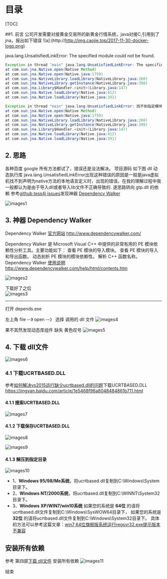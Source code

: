 # 目录
[TOC]

##1. 前言
公司开发需要对接黄金交易所的新黄金行情系统，java对接C,引用到了 jna，报出如下错误
![a]:(http://http://img.caojie.top/2017-11-30-docker-logo.png)

java.lang.UnsatisfiedLinkError: The specified module could not be found.
``` java
Exception in thread "main" java.lang.UnsatisfiedLinkError: The specified module could not be found.
at com.sun.jna.Native.open(Native Method)
at com.sun.jna.Native.open(Native.java:1759)
at com.sun.jna.NativeLibrary.loadLibrary(NativeLibrary.java:260)
at com.sun.jna.NativeLibrary.getInstance(NativeLibrary.java:398)
at com.sun.jna.Library$Handler.<init>(Library.java:147)
at com.sun.jna.Native.loadLibrary(Native.java:412)
at com.sun.jna.Native.loadLibrary(Native.java:391)
```
``` java
Exception in thread "main" java.lang.UnsatisfiedLinkError: 找不到指定模块.
at com.sun.jna.Native.open(Native Method)
at com.sun.jna.Native.open(Native.java:1759)
at com.sun.jna.NativeLibrary.loadLibrary(NativeLibrary.java:260)
at com.sun.jna.NativeLibrary.getInstance(NativeLibrary.java:398)
at com.sun.jna.Library$Handler.<init>(Library.java:147)
at com.sun.jna.Native.loadLibrary(Native.java:412)
at com.sun.jna.Native.loadLibrary(Native.java:391)
```

## 2. 思路
各种百度 google 所有方法都试了，错误还是没法解决。
项目源码 如下图 dll 动态执行库
java.lang.UnsatisfiedLinkError出现这种错误的原因是一般是java虚拟机找不到声明为native方法的本地语言定义时，出现的错误。在我的理解过程中我一般都认为是由于导入dll或者导入lib文件不正确导致的.
遂思路转向 gtp.dll  的依赖 参考[github  tess4j  issues](https://github.com/nguyenq/tess4j/issues/95)发现神器       [Dependency Walker](http://www.dependencywalker.com/)

![images1][1]



## 3. 神器 Dependency Walker

Dependency Walker [官方网站](http://www.dependencywalker.com/)  http://www.dependencywalker.com/

Dependency Walker 是 Microsoft Visual C++ 中提供的非常有用的 PE 模块依赖性分析工具。主要功能如下： 
	查看 PE 模块的导入模块。 
	查看 PE 模块的导入和导出函数。 
	动态剖析 PE 模块的模块依赖性。 
	解析 C++ 函数名称。
Dependency Walker [使用说明](http://www.dependencywalker.com/help/html/contents.htm)http://www.dependencywalker.com/help/html/contents.htm

![images2][2]




下载好了之后  
![images3][3]

-------------------
打开 depends.exe

左上角  file --》 open   --》 选择 调用的 dll 文件
![images4][4]


果不其然发现动态库组件 缺失   黄色叹号
![images5][5]

## 4. 下载 dll文件 
![images6][6]

### 4.1 下载UCRTBASED.DLL

参考[如何解决vs2015运行缺少ucrtbased.dll的问题](https://jingyan.baidu.com/article/1e5468f96a8048484861b711.html)下载UCRTBASED.DLL
https://jingyan.baidu.com/article/1e5468f96a8048484861b711.html

#### 4.1.1 搜索UCRTBASED.DLL

![images7][7]

#### 4.1.2 下载保存UCRTBASED.DLL

![images8][8]

![images9][9]

#### 4.1.3 解压到指定目录

![images10][10]

- 1、**Windows 95/98/Me系统**，将ucrtbased.dll复制到C:\Windows\System目录下。
- 2、**Windows NT/2000系统**，将ucrtbased.dll复制到C:\WINNT\System32目录下。
- 3、**Windows XP/WIN7/win10系统**
如果您的系统是   **64位**   的请将ucrtbased.dll文件复制到C:\Windows\SysWOW64目录下，
如果您的系统是   **32位**   的请将ucrtbased.dll文件复制到C:\Windows\System32目录下。
具体的方法可以参考这篇文章：[win7 64位旗舰版系统运行regsvr32.exe提示版本不兼容](https://www.jb51.net/os/windows/182610.html)

## 安装所有依赖
参考 第四部[下载 dll文件](https://blog.csdn.net/weixin_38111667/article/details/81630290#4-%E4%B8%8B%E8%BD%BD-dll%E6%96%87%E4%BB%B6) 安装所有依赖
![images11][11]



结束

[1]: images/csdn_20180813154138.png
[2]: images/csdn_20180813161354.png
[3]: images/csdn_20180813171404.png
[4]: images/csdn_20180813161916.png
[5]: images/csdn_20180813162549.png
[6]: images/csdn_20180813162955.png
[7]: images/csdn_20180813164154.png
[8]: images/csdn_20180813164404.png
[9]: images/csdn_20180813164847.png
[10]: images/csdn_20180813171110.png
[11]: images/csdn_20180813170749.png